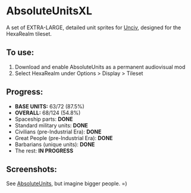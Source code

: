 # AbsoluteUnitsXL

A set of EXTRA-LARGE, detailed unit sprites for [Unciv](https://github.com/yairm210/Unciv), designed for the HexaRealm tileset. 

## To use: 
1. Download and enable AbsoluteUnits as a permanent audiovisual mod
2. Select HexaRealm under Options > Display > Tileset

## Progress:
  * **BASE UNITS:** 63/72 (87.5%)
  * **OVERALL:** 68/124 (54.8%)
  * Spaceship parts: **DONE**
  * Standard military units: **DONE**
  * Civilians (pre-Industrial Era): **DONE**
  * Great People (pre-Industrial Era): **DONE**
  * Barbarians (unique units): **DONE**
  * The rest: **IN PROGRESS**

## Screenshots:

See [AbsoluteUnits](https://github.com/letstalkaboutdune/AbsoluteUnits), but imagine bigger people. =)
